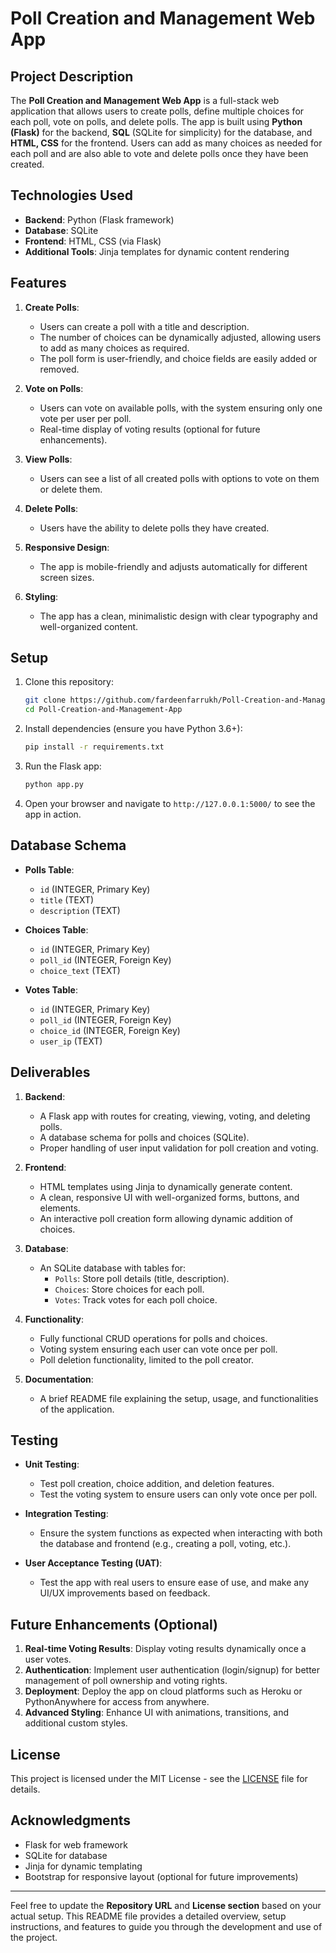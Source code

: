 # Poll Creation and Management Web App

## Project Description

The **Poll Creation and Management Web App** is a full-stack web application that allows users to create polls, define multiple choices for each poll, vote on polls, and delete polls. The app is built using **Python (Flask)** for the backend, **SQL** (SQLite for simplicity) for the database, and **HTML, CSS** for the frontend. Users can add as many choices as needed for each poll and are also able to vote and delete polls once they have been created.

## Technologies Used

- **Backend**: Python (Flask framework)
- **Database**: SQLite
- **Frontend**: HTML, CSS (via Flask)
- **Additional Tools**: Jinja templates for dynamic content rendering

## Features

1. **Create Polls**: 
   - Users can create a poll with a title and description.
   - The number of choices can be dynamically adjusted, allowing users to add as many choices as required.
   - The poll form is user-friendly, and choice fields are easily added or removed.

2. **Vote on Polls**:
   - Users can vote on available polls, with the system ensuring only one vote per user per poll.
   - Real-time display of voting results (optional for future enhancements).

3. **View Polls**:
   - Users can see a list of all created polls with options to vote on them or delete them.

4. **Delete Polls**:
   - Users have the ability to delete polls they have created.

5. **Responsive Design**:
   - The app is mobile-friendly and adjusts automatically for different screen sizes.

6. **Styling**:
   - The app has a clean, minimalistic design with clear typography and well-organized content.

## Setup

1. Clone this repository:
    ```bash
    git clone https://github.com/fardeenfarrukh/Poll-Creation-and-Management-App.git
    cd Poll-Creation-and-Management-App
    ```

2. Install dependencies (ensure you have Python 3.6+):
    ```bash
    pip install -r requirements.txt
    ```

3. Run the Flask app:
    ```bash
    python app.py
    ```

4. Open your browser and navigate to `http://127.0.0.1:5000/` to see the app in action.

## Database Schema

- **Polls Table**:
  - `id` (INTEGER, Primary Key)
  - `title` (TEXT)
  - `description` (TEXT)

- **Choices Table**:
  - `id` (INTEGER, Primary Key)
  - `poll_id` (INTEGER, Foreign Key)
  - `choice_text` (TEXT)
  
- **Votes Table**:
  - `id` (INTEGER, Primary Key)
  - `poll_id` (INTEGER, Foreign Key)
  - `choice_id` (INTEGER, Foreign Key)
  - `user_ip` (TEXT)

## Deliverables

1. **Backend**:
   - A Flask app with routes for creating, viewing, voting, and deleting polls.
   - A database schema for polls and choices (SQLite).
   - Proper handling of user input validation for poll creation and voting.

2. **Frontend**:
   - HTML templates using Jinja to dynamically generate content.
   - A clean, responsive UI with well-organized forms, buttons, and elements.
   - An interactive poll creation form allowing dynamic addition of choices.

3. **Database**:
   - An SQLite database with tables for:
     - `Polls`: Store poll details (title, description).
     - `Choices`: Store choices for each poll.
     - `Votes`: Track votes for each poll choice.

4. **Functionality**:
   - Fully functional CRUD operations for polls and choices.
   - Voting system ensuring each user can vote once per poll.
   - Poll deletion functionality, limited to the poll creator.

5. **Documentation**:
   - A brief README file explaining the setup, usage, and functionalities of the application.

## Testing

- **Unit Testing**:
   - Test poll creation, choice addition, and deletion features.
   - Test the voting system to ensure users can only vote once per poll.
  
- **Integration Testing**:
   - Ensure the system functions as expected when interacting with both the database and frontend (e.g., creating a poll, voting, etc.).

- **User Acceptance Testing (UAT)**:
   - Test the app with real users to ensure ease of use, and make any UI/UX improvements based on feedback.

## Future Enhancements (Optional)

1. **Real-time Voting Results**: Display voting results dynamically once a user votes.
2. **Authentication**: Implement user authentication (login/signup) for better management of poll ownership and voting rights.
3. **Deployment**: Deploy the app on cloud platforms such as Heroku or PythonAnywhere for access from anywhere.
4. **Advanced Styling**: Enhance UI with animations, transitions, and additional custom styles.

## License

This project is licensed under the MIT License - see the [LICENSE](LICENSE) file for details.

## Acknowledgments

- Flask for web framework
- SQLite for database
- Jinja for dynamic templating
- Bootstrap for responsive layout (optional for future improvements)

---

Feel free to update the **Repository URL** and **License section** based on your actual setup. This README file provides a detailed overview, setup instructions, and features to guide you through the development and use of the project.
